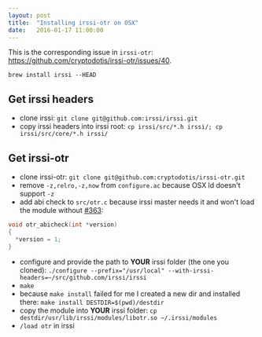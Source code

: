 ```yaml
---
layout: post
title:  "Installing irssi-otr on OSX"
date:   2016-01-17 11:00:00
---
```


This is the corresponding issue in `irssi-otr`: https://github.com/cryptodotis/irssi-otr/issues/40.
```
brew install irssi --HEAD
```

## Get irssi headers

* clone irssi: `git clone git@github.com:irssi/irssi.git`
* copy irssi headers into irssi root: `cp irssi/src/*.h irssi/; cp irssi/src/core/*.h irssi/`

## Get irssi-otr

* clone irssi-otr: `git clone git@github.com:cryptodotis/irssi-otr.git`
* remove `-z,relro,-z,now` from `configure.ac` because OSX ld doesn't support `-z`
* add abi check to `src/otr.c` because irssi master needs it and won't load the module without [#363](https://github.com/irssi/irssi/pull/363):
```c
void otr_abicheck(int *version)
{
  *version = 1;
}
```
* configure and provide the path to __YOUR__ irssi folder (the one you cloned): `./configure --prefix="/usr/local" --with-irssi-headers=~/src/github.com/irssi/irssi`
* `make`
* because `make install` failed for me I created a new dir and installed there: `make install DESTDIR=$(pwd)/destdir`
* copy the module into __YOUR__ irssi folder: `cp destdir/usr/lib/irssi/modules/libotr.so ~/.irssi/modules`
* `/load otr` in irssi
